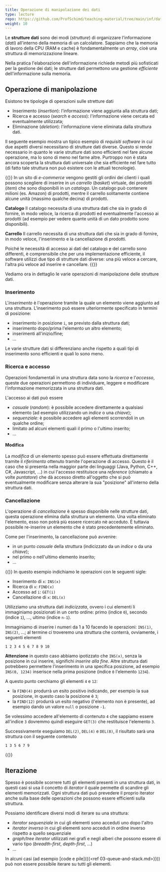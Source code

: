 ```yaml
---
title: Operazione di manipolazione dei dati
type: lecture
repo: https://github.com/ProfSchimd/teaching-material/tree/main/inf/datastructure/operations
weight: 10
---
```


Le **strutture dati** sono dei modi (*strutture*) di organizzare l'informazione (*dati*)
all'interno della memoria di un calcolatore. Sappiamo che la memoria di lavoro della CPU
(RAM e cache) è fondamentalmente un *array*, cioè una struttura di memorizzazione lineare. 

Nella pratica l'elaborazione dell'informazione richiede metodi più sofisticati
per la gestione dei dati; le strutture dati permettono una gestione *efficiente*
dell'informazione sulla memoria.

## Operazione di manipolazione
Esistono tre tipologie di operazioni sulle stretture dati
* Inserimento (*insertion*): l'informazione viene aggiunta alla struttura dati;
* Ricerca e accesso (*search* e *access*): l'informazione viene cercata ed eventualmente utilizzata;
* Eliminazione (*deletion*): l'informazione viene eliminata dalla struttura dati.

Il seguente esempio mostra un tipico esempio di *requisiti software* in cui due
aspetti diversi necessitano di strutture dati diverse. Questo si rende necessario in quanto
le varie strutture dati sono efficienti nel fare alcune operazione, ma lo sono di meno nel
farne altre. Purtroppo non è stata ancora scoperta la struttura dati universale che sia
efficiente nel fare tutto (di fatto tale struttura non può esistere con le attuali
tecnologie).

{{<example title="Sito di e-commerce">}}
In un sito di *e-commerce* vengono gestiti gli ordini dei clienti i quali possono scegliere
di inserire in un *carrello* (*basket*) virtuale, dei prodotti (*item*) che sono disponibili
in un *catalogo*. Un catalogo può contenere milioni (es. Amazon) di prodotti, mentre il
carrello solitamente contiene alcune unità (massimo qualche decina) di prodotti.

**Catalogo** Il catalogo necessita di una struttura dati che sia in grado di fornire, in
modo veloce, la ricerca di prodotti ed eventualmente l'accesso ai prodotti (ad esempio per
vedere quante unità di un dato prodotto sono disponibili).

**Carrello** Il carrello necessita di una struttura dati che sia in grado di fornire, in
modo veloce, l'inserimento e la cancellazione di prodotti.

Poiché le necessità di accesso ai dati del catalogo e del carrello sono differenti, è 
comprensibile che per una implementazione efficiente, il software utilizzi due tipo di
strutture dati diverse: una più veloce a cercare, l'altra più veloce ad inserire e
cancellare.
{{</example>}}

Vediamo ora in dettaglio le varie operazioni di manipolazione delle strutture dati.

### Inserimento
L'*inserimento* è l'operazione tramite la quale un elemento viene aggiunto ad
una struttura. L'inserimento può essere ulteriormente specificato in termini
di posizione:

* inserimento in posizione `i`, se previsto dalla struttura dati;
* inserimento dopo/prima l'elemento un altro elemento;
* inserimenti all'inizio/fine;
* ...

Le varie strutture dati si differenziano anche rispetto a quali tipi di inserimento
sono efficienti e quali lo sono meno.

### Ricerca e accesso
Operazioni fondamentali in una struttura data sono la *ricerca* e l'*accesso*, queste
due operazioni permettono di individuare, leggere e modificare l'informazione memorizzata
in una struttura dati.

L'accesso ai dati può essere

* *casuale* (*random*): è possibile accedere direttamente a qualsiasi elemento (ad esempio
utilizzando un *indice* o una *chiave*);
* *sequenziale*: è possibile accedere agli elementi scorrendoli in un qualche ordine;
* limitato ad alcuni elementi quali il primo o l'ultimo inserito;
* ...

#### Modifica
La *modifica* di un elemento spesso può essere effettuata direttamente tramite il *riferimento*
ottenuto tramite l'operazione di accesso. Questo è il caso che si presenta nella maggior parte
dei linguaggi (Java, Python, C++, C#, Javascript, ...) in cui l'accesso restituisce una *reference*
(chiamato a volte *puntatore*) che dà accesso diretto all'oggetto che si può eventualmente
modificare senza alterare la sua "posizione" all'interno della struttura dati.

### Cancellazione
L'operazione di *cancellazione* è spesso disponibile nelle strutture dati, questa
operazione elimina dalla struttura un elemento. Una volta eliminato l'elemento, esso
non potrà più essere ricercato nè acceduto. È tuttavia possibile re-inserire un
elemento che è stato precedentemente eliminato.

Come per l'inserimento, la cancellazione può avvenire:

* in un punto *casuale* della struttura (indicizzato da un *indice* o da una *chiave*);
* nel primo o nell'ultimo elemento inserito;
* ...

{{<example title="struttura vettore">}}
In questo esempio indichiamo le operazioni con le seguenti sigle:

* Inserimento di `x`: `INS(x)`
* Ricerca di `x`: `FIND(x)`
* Accesso ad `i`: `GET(i)`
* Cancellazione di `x`: `DEL(x)`

Utilizziamo una struttura dati *indicizzata*, ovvero i cui elementi li immaginiamo
posizionati in un certo ordine: primo (indice `0`), secondo (indice `1`), ..., 
ultimo (indice `n-1`).

Immaginiamo di inserire i numeri da 1 a 10 facendo le operazioni: `INS(1)`, `INS(2)`,
...; al termine ci troveremo una struttura che conterrà, ovviamente, i seguenti elementi

    1 2 3 4 5 6 7 8 9 10

**Attenzione** in questo caso abbiamo ipotizzato che `INS(x)`, senza la
posizione in cui inserire, significhi *inserire alla fine*. Altre struttura dati
potrebbero permettere l'inserimento in una specifica posizione, ad esempio `INS(0, 1234)`
inserisce nella prima posizione (indice `0` l'elemento `1234`).

A questo punto cerchiamo gli elementi `4` e `12`:

* la `FIND(4)` produrrà un esito positivo indicando, per esempio la sua posizione, in
questo caso la posizione è `3`;
* la `FIND(12)` produrrà un esito negativo (l'elemento non è presente), ad esempio dando
un valore `null` o posizione `-1`.

Se volessimo accedere all'elemento di contenuto `4` che sappiamo essere all'indice `3`
dovremmo quindi eseguire `GET(3)` che restituisce l'elemento `3`.

Successivamente eseguiamo `DEL(2)`, `DEL(4)` e `DEL(8)`, il risultato sarà una struttura
con il seguente contenuto

    1 3 5 6 7 9


{{</example>}}

## Iterazione
Spesso è possibile scorrere tutti gli elementi presenti in una struttura dati, in questi
casi si usa il concetto di *iterator* il quale permette di scandire gli elementi memorizzati.
Ogni struttura dati può prevedere il proprio iterator anche sulla base delle operazioni che
possono essere efficienti sulla struttura. 

Possiamo identificare diversi modi di iterare su una struttura:
* *iterator sequenziale* in cui gli elementi sono acceduti uno dopo l'altro
* *iterator inverso* in cui gli elementi sono acceduti in ordine inverso rispetto a quello
sequenziale
* *graph/tree iterator* utilizzati nei grafi e negli alberi che possono essere di vario tipo
(*breadth-first*, *depth-first*, ...)
* ...

In alcuni casi (ad esempio [code e pile]({{<ref 03-queue-and-stack.md>}})) può non essere
possibile iterare su tutti gli elementi.